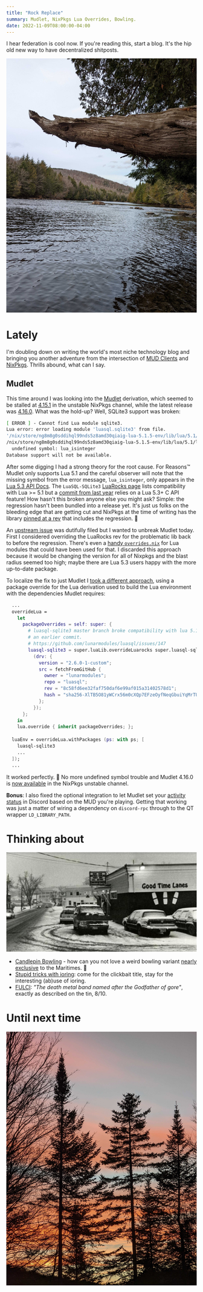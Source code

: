 ```yaml
---
title: "Rock Replace"
summary: Mudlet, NixPkgs Lua Overrides, Bowling.
date: 2022-11-09T08:00:00-04:00
---
```


I hear federation is cool now. If you're reading this, start a blog. It's the
hip old new way to have decentralized shitposts.

![Lake view](./lakeview.jpg)

# Lately

I'm doubling down on writing the world's most niche technology blog and
bringing you another adventure from the intersection of [MUD Clients] and
[NixPkgs]. Thrills abound, what can I say.

[MUD clients]: https://mud.fandom.com/wiki/MUD_client
[NixPkgs]: https://github.com/NixOS/nixpkgs

## Mudlet

This time around I was looking into the [Mudlet] derivation, which seemed to be
stalled at [4.15.1] in the unstable NixPkgs channel, while the latest release was
[4.16.0]. What was the hold-up? Well, SQLite3 support was broken:

```bash
[ ERROR ] - Cannot find Lua module sqlite3.
Lua error: error loading module 'luasql.sqlite3' from file.
'/nix/store/ng8m8g0sddihql99nds5z8amd30qiaig-lua-5.1.5-env/lib/lua/5.1/luasql/sqlite3.so':
/nix/store/ng8m8g0sddihql99nds5z8amd30qiaig-lua-5.1.5-env/lib/lua/5.1/luasql/sqlite3.so: 
  undefined symbol: lua_isinteger
Database support will not be available.
```

After some digging I had a strong theory for the root cause. For Reasons:tm:
Mudlet only supports Lua 5.1 and the careful observer will note that the missing
symbol from the error message, `lua_isinteger`, only appears in the [Lua 5.3
API Docs]. The `LuaSQL-SQLite3` [LuaRocks page][luasql-sqlite3] lists
compatibility with Lua >= 5.1 but a [commit from last year][regression] relies
on a Lua 5.3+ C API feature! How hasn't this broken anyone else you might ask?
Simple: the regression hasn't been bundled into a release yet. It's just us
folks on the bleeding edge that are getting cut and NixPkgs at the time of
writing has the library [pinned at a rev] that includes the regression. :knife:

An [upstream issue] was dutifully filed but I wanted to unbreak Mudlet
today. First I considered overriding the LuaRocks rev for the problematic lib
back to before the regression. There's even a [handy
`overrides.nix`][lua-modules-overrides] for Lua modules that could have been
used for that. I discarded this approach because it would be changing the
version for all of Nixpkgs and the blast radius seemed too high; maybe there are
Lua 5.3 users happy with the more up-to-date package.

To localize the fix to just Mudlet I [took a different approach][fix commit],
using a package override for the Lua derivation used to build the Lua
environment with the dependencies Mudlet requires:
```nix
  ...
  overrideLua =
    let
      packageOverrides = self: super: {
        # luasql-sqlite3 master branch broke compatibility with lua 5.1. Pin to
        # an earlier commit.
        # https://github.com/lunarmodules/luasql/issues/147
        luasql-sqlite3 = super.luaLib.overrideLuarocks super.luasql-sqlite3
          (drv: {
            version = "2.6.0-1-custom";
            src = fetchFromGitHub {
              owner = "lunarmodules";
              repo = "luasql";
              rev = "8c58fd6ee32faf750daf6e99af015a31402578d1";
              hash = "sha256-XlTB5O81yWCrx56m0cXQp7EFzeOyfNeqGbuiYqMrTUk=";
            };
          });
      };
    in
    lua.override { inherit packageOverrides; };

  luaEnv = overrideLua.withPackages (ps: with ps; [
    luasql-sqlite3
    ...
  ]);
  ...
```

It worked perfectly. :tada: No more undefined symbol trouble and Mudlet 4.16.0 is
[now available][nixpkgs-search] in the NixPkgs unstable channel.

**Bonus**: I also fixed the optional integration to let Mudlet set your [activity
status] in Discord based on the MUD you're playing. Getting that working was just
a matter of wiring a dependency on `discord-rpc` through to the QT wrapper
`LD_LIBRARY_PATH`.

[Mudlet]: https://mudlet.org/
[4.16.0]: https://github.com/Mudlet/Mudlet/releases/tag/Mudlet-4.16.0
[4.15.1]: https://github.com/Mudlet/Mudlet/releases/tag/Mudlet-4.15.1
[Lua 5.3 API Docs]: https://www.lua.org/manual/5.3/manual.html#lua_isinteger
[luasql-sqlite3]: https://luarocks.org/modules/tomasguisasola/luasql-sqlite3
[regression]: https://github.com/lunarmodules/luasql/commit/ad59e6bf09b1eab5df02a7bc2bca056222a26030
[pinned at a rev]: https://github.com/NixOS/nixpkgs/blob/c588a77cd54fbdbe874ddd1e63656d5fd69c6ae6/pkgs/development/lua-modules/generated-packages.nix#L2164-L2185
[upstream issue]: https://github.com/lunarmodules/luasql/issues/147
[lua-modules-overrides]: https://github.com/NixOS/nixpkgs/blob/fbec74286dd682720703fc455ec650c0a8552dbf/pkgs/development/lua-modules/overrides.nix#L352-L356
[fix commit]: https://github.com/NixOS/nixpkgs/pull/199944/commits/ae5ed8ce226db3913adf7b1107487f53bd8c69da
[nixpkgs-search]: https://search.nixos.org/packages?channel=unstable&show=mudlet&from=0&size=50&sort=relevance&type=packages&query=mudlet
[activity status]: https://support.discord.com/hc/en-us/articles/7931156448919-Activity-Status-Rich-Presence-Settings

# Thinking about

![Candlepin Bowling](./candlepin.png)

* [Candlepin Bowling] - how can you not love a weird bowling variant [nearly
  exclusive] to the Maritimes. :bowling: 
* [Stupid tricks with ioring]: come for the clickbait title, stay for the
  interesting (ab)use of ioring.
* [FULCI]: _"The death metal band named after the Godfather of gore"_, exactly as
  described on the tin, 8/10.

[Candlepin Bowling]: https://en.wikipedia.org/wiki/Candlepin_bowling
[nearly exclusive]: https://en.wikipedia.org/wiki/Candlepin_bowling#/media/File:20190514_Candlepin_states_and_provinces.png
[Stupid tricks with ioring]: https://wjwh.eu/posts/2021-10-01-no-syscall-server-iouring.html
[FULCI]: https://fulcicult.bandcamp.com/album/exhumed-information


# Until next time

![Sunset view](./sunset.jpg)
